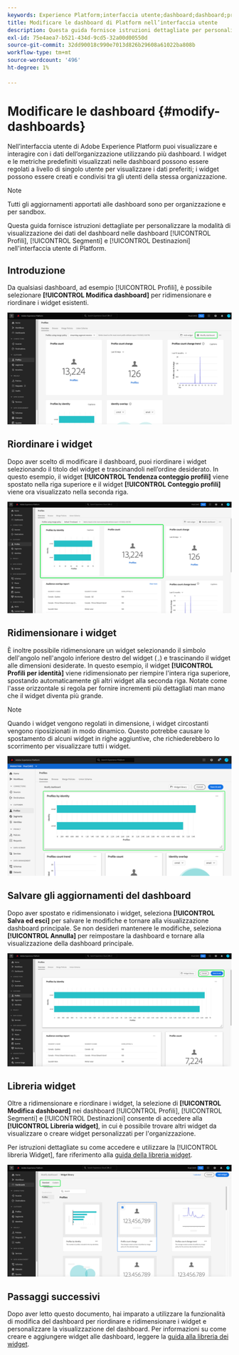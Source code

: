 ```yaml
---
keywords: Experience Platform;interfaccia utente;dashboard;dashboard;profili;segmenti;destinazioni;utilizzo licenze;user interface;UI;dashboards;dashboard;profiles;segments;destinations
title: Modificare le dashboard di Platform nell’interfaccia utente
description: Questa guida fornisce istruzioni dettagliate per personalizzare la modalità di visualizzazione dei dati Adobe Experience Platform dell’organizzazione nei dashboard.
exl-id: 75e4aea7-b521-434d-9cd5-32a00d00550d
source-git-commit: 32dd90018c990e7013d826b29608a61022ba808b
workflow-type: tm+mt
source-wordcount: '496'
ht-degree: 1%

---
```


# Modificare le dashboard {#modify-dashboards}

Nell’interfaccia utente di Adobe Experience Platform puoi visualizzare e interagire con i dati dell’organizzazione utilizzando più dashboard. I widget e le metriche predefiniti visualizzati nelle dashboard possono essere regolati a livello di singolo utente per visualizzare i dati preferiti; i widget possono essere creati e condivisi tra gli utenti della stessa organizzazione.

>[!NOTE]
>
>Tutti gli aggiornamenti apportati alle dashboard sono per organizzazione e per sandbox.

Questa guida fornisce istruzioni dettagliate per personalizzare la modalità di visualizzazione dei dati del dashboard nelle dashboard [!UICONTROL Profili], [!UICONTROL Segmenti] e [!UICONTROL Destinazioni] nell&#39;interfaccia utente di Platform.

## Introduzione

Da qualsiasi dashboard, ad esempio [!UICONTROL Profili], è possibile selezionare **[!UICONTROL Modifica dashboard]** per ridimensionare e riordinare i widget esistenti.

![Dashboard dei profili con dashboard di modifica evidenziato.](../images/customization/modify-dashboard.png)

## Riordinare i widget

Dopo aver scelto di modificare il dashboard, puoi riordinare i widget selezionando il titolo del widget e trascinandoli nell’ordine desiderato. In questo esempio, il widget **[!UICONTROL Tendenza conteggio profili]** viene spostato nella riga superiore e il widget **[!UICONTROL Conteggio profili]** viene ora visualizzato nella seconda riga.

![Dashboard dei profili con due widget riordinati evidenziati.](../images/customization/move-widget.png)

## Ridimensionare i widget

È inoltre possibile ridimensionare un widget selezionando il simbolo dell&#39;angolo nell&#39;angolo inferiore destro del widget (`⌟`) e trascinando il widget alle dimensioni desiderate. In questo esempio, il widget **[!UICONTROL Profili per identità]** viene ridimensionato per riempire l&#39;intera riga superiore, spostando automaticamente gli altri widget alla seconda riga. Notate come l&#39;asse orizzontale si regola per fornire incrementi più dettagliati man mano che il widget diventa più grande.

>[!NOTE]
>
>Quando i widget vengono regolati in dimensione, i widget circostanti vengono riposizionati in modo dinamico. Questo potrebbe causare lo spostamento di alcuni widget in righe aggiuntive, che richiederebbero lo scorrimento per visualizzare tutti i widget.

![Dashboard dei profili con widget ridimensionato evidenziato.](../images/customization/resize-widget.png)

## Salvare gli aggiornamenti del dashboard

Dopo aver spostato e ridimensionato i widget, seleziona **[!UICONTROL Salva ed esci]** per salvare le modifiche e tornare alla visualizzazione dashboard principale. Se non desideri mantenere le modifiche, seleziona **[!UICONTROL Annulla]** per reimpostare la dashboard e tornare alla visualizzazione della dashboard principale.

![Dashboard dei profili con le opzioni Annulla e Salva ed Esci evidenziate.](../images/customization/save-changes.png)

## Libreria widget

Oltre a ridimensionare e riordinare i widget, la selezione di **[!UICONTROL Modifica dashboard]** nei dashboard [!UICONTROL Profili], [!UICONTROL Segmenti] e [!UICONTROL Destinazioni] consente di accedere alla **[!UICONTROL Libreria widget]**, in cui è possibile trovare altri widget da visualizzare o creare widget personalizzati per l&#39;organizzazione.

Per istruzioni dettagliate su come accedere e utilizzare la [!UICONTROL libreria Widget], fare riferimento alla [guida della libreria widget](widget-library.md).

![Area di lavoro della libreria widget con Standard e Personalizzato evidenziati.](../images/customization/widget-library.png)

## Passaggi successivi

Dopo aver letto questo documento, hai imparato a utilizzare la funzionalità di modifica del dashboard per riordinare e ridimensionare i widget e personalizzare la visualizzazione del dashboard. Per informazioni su come creare e aggiungere widget alle dashboard, leggere la [guida alla libreria dei widget](widget-library.md).
